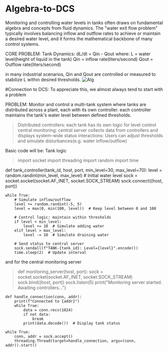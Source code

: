 # Algebra-to-DCS
Monitoring and controlling water levels in tanks often draws on fundamental algebra and concepts from fluid dynamics. The "water exit flow problem" typically involves balancing inflow and outflow rates to achieve or maintain a desired water level, and it forms the mathematical backbone of many control systems.

CORE PROBLEM:
Tank Dynamics: dL/dt = Qin - Qout
where:
      L = water level(height of liquid in the tank)
      Qin = inflow rate(liters/second)
      Qout = Outflow rate(liters/second)

in many industrial scenarios, Qin and Qout are controlled or measured to stabilize L within desired thresholds.
![Alg](https://github.com/user-attachments/assets/5c99c50d-69b5-48df-88e3-2d8b9429fe95)


#Connection to DCS:
To appreciate this, we almost always tend to start with a problem


PROBLEM:
Monitor and control a multi-tank system where tanks are distributed across a plant, each with its own controller. each controller maintains the tank's water level between defined thresholds.
>Distributed controllers: each tank has its own logic for level control
>central monitoring: central server collects data from controllers and displays system-wide status
>interactions: Users can adjust thresholds and simulate disturbances(e.g. water inflow/outflow)

Basic code will be:
Tank logic
>import socket
import threading
import random
import time

def tank_controller(tank_id, host, port, min_level=30, max_level=70):
    level = random.randint(min_level, max_level)  # Initial water level
    sock = socket.socket(socket.AF_INET, socket.SOCK_STREAM)
    sock.connect((host, port))

    while True:
        # Simulate inflow/outflow
        level += random.randint(-5, 5)
        level = max(0, min(100, level))  # Keep level between 0 and 100
        
        # Control logic: maintain within thresholds
        if level < min_level:
            level += 10  # Simulate adding water
        elif level > max_level:
            level -= 10  # Simulate draining water

        # Send status to central server
        sock.sendall(f"TANK-{tank_id}: Level={level}".encode())
        time.sleep(2)  # Update interval

and for the central monitoring server
>def monitoring_server(host, port):
    sock = socket.socket(socket.AF_INET, socket.SOCK_STREAM)
    sock.bind((host, port))
    sock.listen(5)
    print("Monitoring server started. Awaiting controllers...")
    
    def handle_connection(conn, addr):
        print(f"Connected to {addr}")
        while True:
            data = conn.recv(1024)
            if not data:
                break
            print(data.decode())  # Display tank status
            
    while True:
        conn, addr = sock.accept()
        threading.Thread(target=handle_connection, args=(conn, addr)).start()



